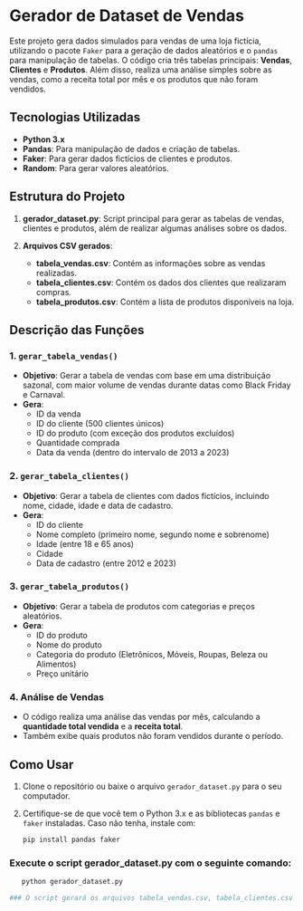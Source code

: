 # Gerador de Dataset de Vendas

Este projeto gera dados simulados para vendas de uma loja fictícia, utilizando o pacote `Faker` para a geração de dados aleatórios e o `pandas` para manipulação de tabelas. O código cria três tabelas principais: **Vendas**, **Clientes** e **Produtos**. Além disso, realiza uma análise simples sobre as vendas, como a receita total por mês e os produtos que não foram vendidos.

## Tecnologias Utilizadas

- **Python 3.x**
- **Pandas**: Para manipulação de dados e criação de tabelas.
- **Faker**: Para gerar dados fictícios de clientes e produtos.
- **Random**: Para gerar valores aleatórios.

## Estrutura do Projeto

1. **gerador_dataset.py**: Script principal para gerar as tabelas de vendas, clientes e produtos, além de realizar algumas análises sobre os dados.
   
2. **Arquivos CSV gerados**:
    - **tabela_vendas.csv**: Contém as informações sobre as vendas realizadas.
    - **tabela_clientes.csv**: Contém os dados dos clientes que realizaram compras.
    - **tabela_produtos.csv**: Contém a lista de produtos disponíveis na loja.

## Descrição das Funções

### 1. `gerar_tabela_vendas()`
   - **Objetivo**: Gerar a tabela de vendas com base em uma distribuição sazonal, com maior volume de vendas durante datas como Black Friday e Carnaval.
   - **Gera**: 
     - ID da venda
     - ID do cliente (500 clientes únicos)
     - ID do produto (com exceção dos produtos excluídos)
     - Quantidade comprada
     - Data da venda (dentro do intervalo de 2013 a 2023)

### 2. `gerar_tabela_clientes()`
   - **Objetivo**: Gerar a tabela de clientes com dados fictícios, incluindo nome, cidade, idade e data de cadastro.
   - **Gera**:
     - ID do cliente
     - Nome completo (primeiro nome, segundo nome e sobrenome)
     - Idade (entre 18 e 65 anos)
     - Cidade
     - Data de cadastro (entre 2012 e 2023)

### 3. `gerar_tabela_produtos()`
   - **Objetivo**: Gerar a tabela de produtos com categorias e preços aleatórios.
   - **Gera**:
     - ID do produto
     - Nome do produto
     - Categoria do produto (Eletrônicos, Móveis, Roupas, Beleza ou Alimentos)
     - Preço unitário

### 4. **Análise de Vendas**
   - O código realiza uma análise das vendas por mês, calculando a **quantidade total vendida** e a **receita total**.
   - Também exibe quais produtos não foram vendidos durante o período.

## Como Usar

1. Clone o repositório ou baixe o arquivo `gerador_dataset.py` para o seu computador.
2. Certifique-se de que você tem o Python 3.x e as bibliotecas `pandas` e `faker` instaladas. Caso não tenha, instale com:
   
   ```bash
   pip install pandas faker


### Execute o script gerador_dataset.py com o seguinte comando:
```bash
   python gerador_dataset.py

### O script gerará os arquivos tabela_vendas.csv, tabela_clientes.csv e tabela_produtos.csv no mesmo diretório onde o script foi executado.














